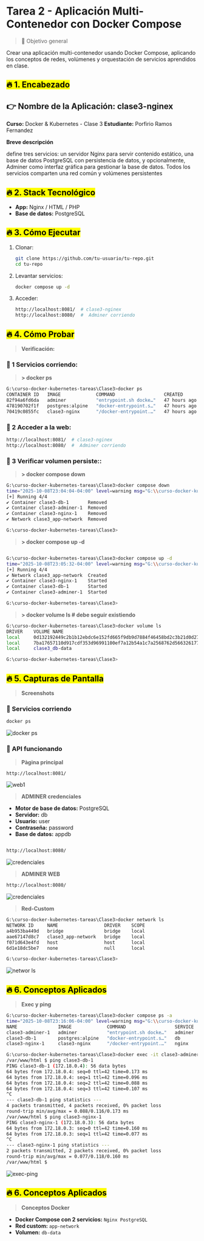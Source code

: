 # Tarea 2 - Aplicación Multi-Contenedor con Docker Compose

> 🎯 Objetivo general

Crear una aplicación multi-contenedor usando Docker Compose, aplicando los conceptos de redes, volúmenes y orquestación de servicios aprendidos en clase.

## <mark>🔥 1. Encabezado</mark>
## 👉 Nombre de la Aplicación: clase3-nginex
**Curso:** Docker & Kubernetes - Clase 3
**Estudiante:** Porfirio Ramos Fernandez

**Breve descripción**

define tres servicios: un servidor Nginx para servir contenido estático, una base de datos PostgreSQL con persistencia de datos, y opcionalmente, Adminer como interfaz gráfica para gestionar la base de datos. Todos los servicios comparten una red común y volúmenes persistentes
## <mark>🔥 2. Stack Tecnológico</mark>
- **App:** Nginx / HTML / PHP
- **Base de datos:** PostgreSQL
## <mark>🔥 3. Cómo Ejecutar</mark>
1. Clonar:
   ```bash
   git clone https://github.com/tu-usuario/tu-repo.git
   cd tu-repo
   ```
2. Levantar servicios:
   ```bash
   docker compose up -d
   ```
3. Acceder:
   ```bash
   http://localhost:8081/  # clase3-nginex
   http://localhost:8080/  #  Adminer corriendo
   ```
## <mark>🔥 4. Cómo Probar</mark>
> **Verificación:**
   ### 🚀 1 Servicios corriendo:
> **> docker ps**
   ```bash  
G:\curso-docker-kubernetes-tareas\Clase3>docker ps
CONTAINER ID   IMAGE             COMMAND                  CREATED        STATUS          PORTS                                         NAMES
82f94a6fd6da   adminer           "entrypoint.sh docke…"   47 hours ago   Up 49 seconds   0.0.0.0:8080->8080/tcp, [::]:8080->8080/tcp   clase3-adminer-1
478190702f1f   postgres:alpine   "docker-entrypoint.s…"   47 hours ago   Up 49 seconds   0.0.0.0:5432->5432/tcp, [::]:5432->5432/tcp   clase3-db-1
70419c0855fc   clase3-nginx      "/docker-entrypoint.…"   47 hours ago   Up 49 seconds   0.0.0.0:8081->80/tcp, [::]:8081->80/tcp       clase3-nginx-1
   ```
   ### 🚀 2 Acceder a la web:
   ```bash
   http://localhost:8081/  # clase3-nginex
   http://localhost:8080/  #  Adminer corriendo
   ```
   ### 🚀 3 Verificar volumen persiste::
   > **> docker compose down**
   ```bash
   G:\curso-docker-kubernetes-tareas\Clase3>docker compose down
time="2025-10-08T23:04:04-04:00" level=warning msg="G:\\curso-docker-kubernetes-tareas\\Clase3\\docker-compose.yml: the attribute `version` is obsolete, it will be ignored, please remove it to avoid potential confusion"
[+] Running 4/4
 ✔ Container clase3-db-1       Removed                                                                                                                                                                3.6s
 ✔ Container clase3-adminer-1  Removed                                                                                                                                                                3.6s
 ✔ Container clase3-nginx-1    Removed                                                                                                                                                                3.3s
 ✔ Network clase3_app-network  Removed                                                                                                                                                                0.7s

G:\curso-docker-kubernetes-tareas\Clase3>
   
   ```
   > **>   docker compose up -d**
   ```bash

   G:\curso-docker-kubernetes-tareas\Clase3>docker compose up -d
time="2025-10-08T23:05:32-04:00" level=warning msg="G:\\curso-docker-kubernetes-tareas\\Clase3\\docker-compose.yml: the attribute `version` is obsolete, it will be ignored, please remove it to avoid potential confusion"
[+] Running 4/4
 ✔ Network clase3_app-network  Created                                                                                                                                                                0.2s
 ✔ Container clase3-nginx-1    Started                                                                                                                                                                4.1s
 ✔ Container clase3-db-1       Started                                                                                                                                                                4.4s
 ✔ Container clase3-adminer-1  Started                                                                                                                                                                4.0s

G:\curso-docker-kubernetes-tareas\Clase3>
   
   ```
   > **> docker volume ls  # debe seguir existiendo**
   ```bash   
   G:\curso-docker-kubernetes-tareas\Clase3>docker volume ls
DRIVER    VOLUME NAME
local     0d132192449c2b1b12ebdc6e152fd665f9db9d7884f46458bd2c3b21d0d27391
local     7ba17657110d917cdf353d96991100ef7a12b54a1c7a2568762d566326177e73
local     clase3_db-data

G:\curso-docker-kubernetes-tareas\Clase3>

   
   ```
## <mark>🔥 5. Capturas de Pantalla</mark>
> **Screenshots**

### 🚀 Servicios corriendo
```bash
docker ps
```
![docker ps](screenshots/docker%20ps%20-a.png)

### 🚀 API funcionando
> **Pàgina principal**

```bash
http://localhost:8081/
```

![web1](screenshots/web1.png)

> **ADMINER credenciales**
- **Motor de base de datos:** PostgreSQL
- **Servidor:** db
- **Usuario:** user
- **Contraseña:** password
- **Base de datos:** appdb
```bash

http://localhost:8080/
```
![credenciales](screenshots/credenciales.png)
> **ADMINER WEB**
```bash
http://localhost:8080/
```
![credenciales](screenshots/adminer.png)
> **Red-Custom**
```bash
G:\curso-docker-kubernetes-tareas\Clase3>docker network ls
NETWORK ID     NAME                 DRIVER    SCOPE
a4b953ba449d   bridge               bridge    local
aae67147d8c7   clase3_app-network   bridge    local
f071d643e4fd   host                 host      local
6d1e18dc5be7   none                 null      local

G:\curso-docker-kubernetes-tareas\Clase3>
```
![networ ls](screenshots/networ%20ls.png)
## <mark>🔥 6. Conceptos Aplicados</mark>
> **Exec y ping**
```bash
G:\curso-docker-kubernetes-tareas\Clase3>docker compose ps -a
time="2025-10-08T23:16:06-04:00" level=warning msg="G:\\curso-docker-kubernetes-tareas\\Clase3\\docker-compose.yml: the attribute `version` is obsolete, it will be ignored, please remove it to avoid potential confusion"
NAME               IMAGE             COMMAND                  SERVICE   CREATED          STATUS          PORTS
clase3-adminer-1   adminer           "entrypoint.sh docke…"   adminer   10 minutes ago   Up 10 minutes   0.0.0.0:8080->8080/tcp, [::]:8080->8080/tcp
clase3-db-1        postgres:alpine   "docker-entrypoint.s…"   db        10 minutes ago   Up 10 minutes   0.0.0.0:5432->5432/tcp, [::]:5432->5432/tcp
clase3-nginx-1     clase3-nginx      "/docker-entrypoint.…"   nginx     10 minutes ago   Up 10 minutes   0.0.0.0:8081->80/tcp, [::]:8081->80/tcp

G:\curso-docker-kubernetes-tareas\Clase3>docker exec -it clase3-adminer-1 sh
/var/www/html $ ping clase3-db-1
PING clase3-db-1 (172.18.0.4): 56 data bytes
64 bytes from 172.18.0.4: seq=0 ttl=42 time=0.173 ms
64 bytes from 172.18.0.4: seq=1 ttl=42 time=0.096 ms
64 bytes from 172.18.0.4: seq=2 ttl=42 time=0.088 ms
64 bytes from 172.18.0.4: seq=3 ttl=42 time=0.107 ms
^C
--- clase3-db-1 ping statistics ---
4 packets transmitted, 4 packets received, 0% packet loss
round-trip min/avg/max = 0.088/0.116/0.173 ms
/var/www/html $ ping clase3-nginx-1
PING clase3-nginx-1 (172.18.0.3): 56 data bytes
64 bytes from 172.18.0.3: seq=0 ttl=42 time=0.160 ms
64 bytes from 172.18.0.3: seq=1 ttl=42 time=0.077 ms
^C
--- clase3-nginx-1 ping statistics ---
2 packets transmitted, 2 packets received, 0% packet loss
round-trip min/avg/max = 0.077/0.118/0.160 ms
/var/www/html $
```
![exec-ping](screenshots/exec-ping.png)
## <mark>🔥 6. Conceptos Aplicados</mark>

> **Conceptos Docker**

- **Docker Compose con 2 servicios:** `Nginx PostgreSQL`
- **Red custom:** `app-network`
- **Volumen:** `db-data`
